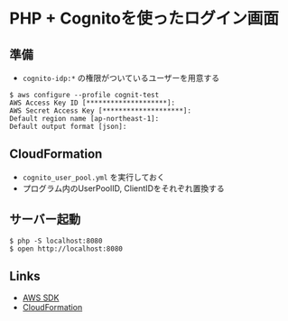 # PHP + Cognitoを使ったログイン画面

## 準備
- `cognito-idp:*` の権限がついているユーザーを用意する

```
$ aws configure --profile cognit-test
AWS Access Key ID [********************]:
AWS Secret Access Key [********************]:
Default region name [ap-northeast-1]:
Default output format [json]:
```

## CloudFormation
- `cognito_user_pool.yml` を実行しておく
- プログラム内のUserPoolID, ClientIDをそれぞれ置換する

## サーバー起動
```
$ php -S localhost:8080
$ open http://localhost:8080
```

## Links
- [AWS SDK](https://docs.aws.amazon.com/aws-sdk-php/v3/api/class-Aws.CognitoIdentityProvider.CognitoIdentityProviderClient.html)
- [CloudFormation](https://docs.aws.amazon.com/ja_jp/AWSCloudFormation/latest/UserGuide/aws-resource-cognito-userpool.html)
